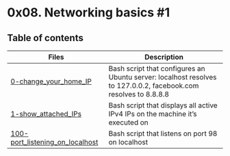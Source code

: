 # 0x08. Networking basics #1

## Table of contents
Files | Description
----- | -----------
[0-change_your_home_IP](./2-change_your_home_IP) | Bash script that configures an Ubuntu server: localhost resolves to 127.0.0.2, facebook.com resolves to 8.8.8.8
[1-show_attached_IPs](./3-show_attached_IPs) | Bash script that displays all active IPv4 IPs on the machine it’s executed on
[100-port_listening_on_localhost](./4-port_listening_on_localhost) | Bash script that listens on port 98 on localhost